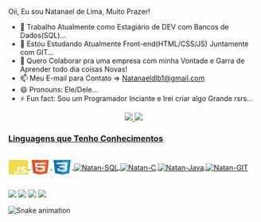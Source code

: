 Oii, Eu sou Natanael de Lima, Muito Prazer!



- 🔭 Trabalho Atualmente como Estagiário de DEV com Bancos de Dados(SQL)...
- 🌱 Estou Estudando Atualmente Front-end(HTML/CSS/JS) Juntamente com GIT...
- 👯 Quero Colaborar pra uma empresa com minha Vontade e Garra de Aprender todo dia coisas Novas!
- 📫 Meu E-mail para Contato => Natanaeldlb1@gmail.com
- 😄 Pronouns: Ele/Dele...
- ⚡ Fun fact: Sou um Programador Inciante e Irei criar algo Grande rsrs...

<div align="center">
  <a href="https://github.com/Natanaeldlb">
  <img height="180em" src="https://github-readme-stats.vercel.app/api?username=Natanaeldlb&show_icons=true&theme=dracula&include_all_commits=true&count_private=true"/>
  <img height="180em" src="https://github-readme-stats.vercel.app/api/top-langs/?username=Natanaeldlb&layout=compact&langs_count=7&theme=dracula"/>
</div>
  <h3>Linguagens que Tenho Conhecimentos</h3>
<div style="display: inline_block"><br>
  <img align="center" alt="Natan-JS" height="30" width="40" src="https://raw.githubusercontent.com/devicons/devicon/master/icons/javascript/javascript-plain.svg">
  <img align="center" alt="Natan-HTML" height="30" width="40" src="https://raw.githubusercontent.com/devicons/devicon/master/icons/html5/html5-original.svg">
  <img align="center" alt="Natan-CSS" height="30" width="40"  src="https://raw.githubusercontent.com/devicons/devicon/master/icons/css3/css3-original.svg">
  <img align="center" alt="Natan-SQL" height="30" width="40" src="https://cdn.jsdelivr.net/gh/devicons/devicon/icons/mysql/mysql-original.svg" />
  <img align="center" alt="Natan-C" height="30" width="40" src="https://cdn.jsdelivr.net/gh/devicons/devicon/icons/c/c-original.svg" />
  <img align="center" alt="Natan-Java" height="30" width="40" src="https://cdn.jsdelivr.net/gh/devicons/devicon/icons/java/java-original.svg" />
  <img align="center" alt="Natan-GIT" height="30" width="40" src="https://cdn.jsdelivr.net/gh/devicons/devicon/icons/git/git-original.svg" />
</div>
  
  ##
  
<div> 
  <a href="https://instagram.com/natanaeldlb" target="_blank"><img src="https://img.shields.io/badge/-Instagram-%23E4405F?style=for-the-badge&logo=instagram&logoColor=white" target="_blank"></a>
 	<a href="https://www.twitch.tv/tammpico" target="_blank"><img src="https://img.shields.io/badge/Twitch-9146FF?style=for-the-badge&logo=twitch&logoColor=white" target="_blank"></a>
  <a href = "mailto:contatonatanaeldlb1@gmail.com"><img src="https://img.shields.io/badge/-Gmail-%23333?style=for-the-badge&logo=gmail&logoColor=white" target="_blank"></a>
  <a href="https://www.linkedin.com/in/natanaellimabatista/" target="_blank"><img src="https://img.shields.io/badge/-LinkedIn-%230077B5?style=for-the-badge&logo=linkedin&logoColor=white" target="_blank"></a> 
 
  ![Snake animation](https://github.com/Natanaeldlb/Natanaeldlb/blob/output/github-contribution-grid-snake.svg)
 
</div>
